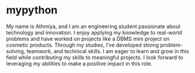 # mypython
My name is Athmiya, and I am an engineering student passionate about technology and innovation. I enjoy applying my knowledge to real-world problems and have worked on projects like a DBMS mini project on cosmetic products. Through my studies, I’ve developed strong problem-solving, teamwork, and technical skills. I am eager to learn and grow in this field while contributing my skills to meaningful projects. I look forward to leveraging my abilities to make a positive impact in this role.
